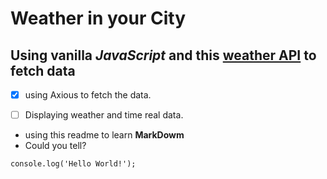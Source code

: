 # Weather in your City
## Using vanilla *JavaScript* and this [**weather API**](https://www.shecodes.io/learn/apis/weather) to fetch data

- [x] using Axious to fetch the data.

- [ ] Displaying weather and time real data.

* using this readme to learn **MarkDowm**
* Could you tell?

```
console.log('Hello World!');
```
[](![image](https://github.com/asmaaHamdym/simple-weather-app/assets/120820983/a8e95d78-482e-4cd1-9466-ba23932d4f88)
)

